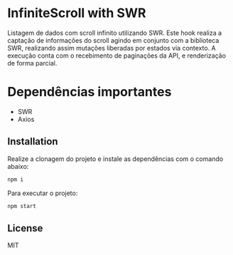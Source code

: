 # InfiniteScroll with SWR

Listagem de dados com scroll infinito utilizando SWR. Este hook realiza a captação de informações do scroll agindo em conjunto com a biblioteca SWR, realizando assim mutações liberadas por estados via contexto. A execução conta com o recebimento de paginações da API, e renderização de forma parcial.

# Dependências importantes

- SWR
- Axios

## Installation

Realize a clonagem do projeto e instale as dependências com o comando abaixo:

```sh
npm i
```

Para executar o projeto:

```sh
npm start
```

## License

MIT

